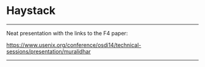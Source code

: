 # Haystack

---

Neat presentation with the links to the F4 paper:

https://www.usenix.org/conference/osdi14/technical-sessions/presentation/muralidhar

---
